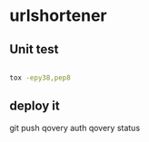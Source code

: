 # urlshortener


## Unit test

```bash

tox -epy38,pep8
```


## deploy it
git push
qovery auth
qovery status
